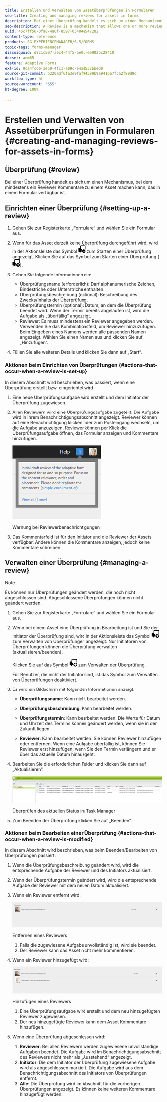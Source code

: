 ```yaml
---
title: Erstellen und Verwalten von Assetüberprüfungen in Formularen
seo-title: Creating and managing reviews for assets in forms
description: Bei einer Überprüfung handelt es sich um einen Mechanismus, bei dem mindestens ein Prüfer Assets kommentieren kann, die in einem Formular verfügbar sind.
seo-description: A Review is a mechanism that allows one or more reviewers to comment on an asset that is available in a form.
uuid: 45c7ff56-3fa8-4a0f-8597-05404e547282
content-type: reference
products: SG_EXPERIENCEMANAGER/6.5/FORMS
topic-tags: forms-manager
discoiquuid: d8c1c507-a6c4-44f5-be01-ee902bc28410
docset: aem65
feature: Adaptive Forms
exl-id: 9ca4fcd6-3eb0-4fc1-a09c-e4ad532bbed0
source-git-commit: b220adf6fa3e9faf94389b9a9416b7fca2f89d9d
workflow-type: ht
source-wordcount: '655'
ht-degree: 100%

---
```


# Erstellen und Verwalten von Assetüberprüfungen in Formularen {#creating-and-managing-reviews-for-assets-in-forms}

## Überprüfung {#review}

Bei einer Überprüfung handelt es sich um einen Mechanismus, bei dem mindestens ein Reviewer Kommentare zu einem Asset machen kann, das in einem Formular verfügbar ist.

## Einrichten einer Überprüfung {#setting-up-a-review}

1. Gehen Sie zur Registerkarte „Formulare“ und wählen Sie ein Formular aus.
1. Wenn für das Asset derzeit keine Überprüfung durchgeführt wird, wird in der Aktionsleiste das Symbol ![aem6forms_review_chat_comment](assets/aem6forms_review_chat_comment.png) zum Starten einer Überprüfung angezeigt. Klicken Sie auf das Symbol zum Starten einer Überprüfung (![aem6forms_review_chat_comment](assets/aem6forms_review_chat_comment.png)).
1. Geben Sie folgende Informationen ein:

   * Überprüfungsname (erforderlich): Darf alphanumerische Zeichen, Bindestriche oder Unterstriche enthalten.
   * Überprüfungsbeschreibung (optional): Beschreibung des Zwecks/Inhalts der Überprüfung.
   * Überprüfungstermin (optional): Datum, an dem die Überprüfung beendet wird. Wenn der Termin bereits abgelaufen ist, wird die Aufgabe als „überfällig“ angezeigt.
   * Reviewer: Es muss mindestens ein Reviewer angegeben werden. Verwenden Sie das Kombinationsfeld, um Reviewer hinzuzufügen. Beim Eingeben eines Namens werden alle passenden Namen angezeigt. Wählen Sie einen Namen aus und klicken Sie auf „Hinzufügen“.

1. Füllen Sie alle weiteren Details und klicken Sie dann auf „Start“.

### Aktionen beim Einrichten von Überprüfungen {#actions-that-occur-when-a-review-is-set-up}

In diesem Abschnitt wird beschrieben, was passiert, wenn eine Überprüfung erstellt bzw. eingerichtet wird.

1. Eine neue Überprüfungsaufgabe wird erstellt und dem Initiator der Überprüfung zugewiesen.
1. Allen Reviewern wird eine Überprüfungsaufgabe zugeteilt. Die Aufgabe wird in ihrem Benachrichtigungsabschnitt angezeigt. Reviewer können auf eine Benachrichtigung klicken oder zum Posteingang wechseln, um die Aufgabe anzuzeigen. Reviewer können per Klick die Überprüfungsaufgabe öffnen, das Formular anzeigen und Kommentare hinzufügen.

   ![Warnung bei Reviewerbenachrichtigungen](assets/noti.png)

   Warnung bei Reviewerbenachrichtigungen

1. Das Kommentarfeld ist für den Initiator und die Reviewer der Assets verfügbar. Andere können die Kommentare anzeigen, jedoch keine Kommentare schreiben.

## Verwalten einer Überprüfung {#managing-a-review}

>[!NOTE]
>
>Es können nur Überprüfungen geändert werden, die noch nicht abgeschlossen sind. Abgeschlossene Überprüfungen können nicht geändert werden.

1. Gehen Sie zur Registerkarte „Formulare“ und wählen Sie ein Formular aus.

1. Wenn bei einem Asset eine Überprüfung in Bearbeitung ist und Sie der Initiator der Überprüfung sind, wird in der Aktionsleiste das Symbol ![aem6forms_review_chat_comment](assets/aem6forms_review_chat_comment.png) zum Verwalten von Überprüfungen angezeigt. Nur Initiatoren von Überprüfungen können die Überprüfung verwalten (aktualisieren/beenden).

   Klicken Sie auf das Symbol ![aem6forms_review_chat_comment](assets/aem6forms_review_chat_comment.png) zum Verwalten der Überprüfung.

   Für Benutzer, die nicht der Initiator sind, ist das Symbol zum Verwalten von Überprüfungen deaktiviert.

1. Es wird ein Bildschirm mit folgenden Informationen anzeigt:

   * **Überprüfungsname**: Kann nicht bearbeitet werden.

   * **Überprüfungsbeschreibung**: Kann bearbeitet werden.

   * **Überprüfungstermin**: Kann bearbeitet werden. Die Werte für Datum und Uhrzeit des Termins können geändert werden, wenn sie in der Zukunft liegen.

   * **Reviewer**: Kann bearbeitet werden. Sie können Reviewer hinzufügen oder entfernen. Wenn eine Aufgabe überfällig ist, können Sie Reviewer erst hinzufügen, wenn Sie den Termin verlängern und er über das aktuelle Datum hinausgeht.

1. Bearbeiten Sie die erforderlichen Felder und klicken Sie dann auf „Aktualisieren“.

   ![Überprüfen des aktuellen Status im Task Manager](assets/tskmgr.png)

   Überprüfen des aktuellen Status im Task Manager

1. Zum Beenden der Überprüfung klicken Sie auf „Beenden“.

### Aktionen beim Bearbeiten einer Überprüfung {#actions-that-occur-when-a-review-is-modified}

In diesem Abschnitt wird beschrieben, was beim Beenden/Bearbeiten von Überprüfungen passiert:

1. Wenn die Überprüfungsbeschreibung geändert wird, wird die entsprechende Aufgabe der Reviewer und des Initiators aktualisiert.
1. Wenn der Überprüfungstermin geändert wird, wird die entsprechende Aufgabe der Reviewer mit dem neuen Datum aktualisiert.

1. Wenn ein Reviewer entfernt wird:

   ![Entfernen eines Reviewers](assets/removeduser.png)

   Entfernen eines Reviewers

   1. Falls die zugewiesene Aufgabe unvollständig ist, wird sie beendet.
   1. Der Reviewer kann das Asset nicht mehr kommentieren.

1. Wenn ein Reviewer hinzugefügt wird:

   ![Hinzufügen eines Reviewers](assets/addedreviewer.png)

   Hinzufügen eines Reviewers

   1. Eine Überprüfungsaufgabe wird erstellt und dem neu hinzugefügten Reviewer zugewiesen.
   1. Der neu hinzugefügte Reviewer kann dem Asset Kommentare hinzufügen.

1. Wenn eine Überprüfung abgeschlossen wird:

   1. **Reviewer**: Bei allen Reviewern werden zugewiesene unvollständige Aufgaben beendet. Die Aufgabe wird im Benachrichtigungsabschnitt des Reviewers nicht mehr als „Ausstehend“ angezeigt.
   1. **Initiator**: Die dem Initiator der Überprüfung zugewiesene Aufgabe wird als abgeschlossen markiert. Die Aufgabe wird aus dem Benachrichtigungsabschnitt des Initiators von Überprüfungen entfernt.
   1. **Alle**: Die Überprüfung wird im Abschnitt für die vorherigen Überprüfungen angezeigt. Es können keine weiteren Kommentare hinzugefügt werden.
